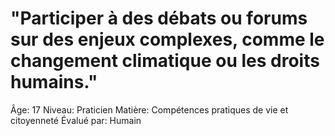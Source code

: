 # "Participer à des débats ou forums sur des enjeux complexes, comme le changement climatique ou les droits humains."

Âge: 17
Niveau: Praticien
Matière: Compétences pratiques de vie et citoyenneté
Évalué par: Humain